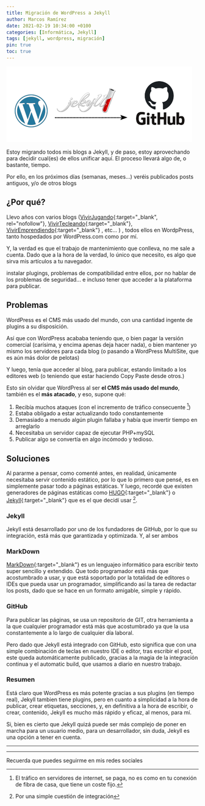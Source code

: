 ```yaml
---
title: Migración de WordPress a Jekyll
author: Marcos Ramírez
date: 2021-02-19 10:34:00 +0100
categories: [Informática, Jekyll]
tags: [jekyll, wordpress, migración]
pin: true
toc: true
---
```


![Wordpress To Jekyll](/assets/img/headers/wp2jekyll.png)

Estoy migrando todos mis blogs a Jekyll, y de paso, estoy aprovechando para decidir cual(es) de ellos unificar aquí.
El proceso llevará algo de, o bastante, tiempo.

Por ello, en los próximos días (semanas, meses...) veréis publicados posts antiguos, y/o de otros blogs

## ¿Por qué?

Llevo años con varios blogs ([VivirJugando](https://VivirJugando.wordpress.com){:target="_blank", rel="nofollow"}, [VivirTecleando](https://vivirtecleando.wordpress.com){:target="_blank"}, [VivirEmprendiendo](https://VivirEmprendiendo.wordpress.com){:target="_blank"} , etc... ) , todos ellos en WordpPress, tanto hospedados por WordPress.com como por mí.


Y, la verdad es que el trabajo de mantenimiento que conlleva, no me sale a cuenta.
Dado que a la hora de la verdad, lo único que necesito, es algo que sirva mis artículos a tu navegador.

 instalar plugings, problemas de compatibilidad entre ellos, por no hablar de los problemas de seguridad... e incluso tener que acceder a la plataforma para publicar.

## Problemas

WordPress es el CMS más usado del mundo, con una cantidad ingente de plugins a su disposición.

Así que con WordPress acababa teniendo que, o bien pagar la versión comercial (carísima, y encima apenas deja hacer nada), o bien mantener yo mismo los servidores para cada blog (o pasando a WordPress MultiSite, que es aún más dolor de pelotas)

Y luego, tenía que acceder al blog, para publicar, estando limitado a los editores web (o teniendo que estar haciendo Copy Paste desde otros.)

Esto sin olvidar que WordPress al ser **el CMS más usado del mundo**, también es el **más atacado**, y eso, supone qué:

1. Recibía muchos ataques (con el incremento de tráfico consecuente [^1])
2. Estaba obligado a estar actualizando todo constantemente
3. Demasiado a menudo algún plugin fallaba y había que invertir tiempo en arreglarlo
4. Necesitaba un servidor capaz de ejecutar PHP+mySQL
5. Publicar algo se convertía en algo incómodo y tedioso.

## Soluciones

Al pararme a pensar, como comenté antes, en realidad, únicamente necesitaba servir contenido estático, por lo que lo primero que pensé, es en simplemente pasar todo a páginas estáticas.
Y luego, recordé que existen generadores de páginas estáticas como [HUGO](https://gohugo.io/){:target="_blank"} o [Jekyll](https://jekyllrb.com/){:target="_blank"} que es el que decidí usar [^2].

### Jekyll

Jekyll está desarrollado por uno de los fundadores de GitHub, por lo que su integración, está más que garantizada y optimizada.
Y, al ser ambos


### MarkDown

[MarkDown](https://es.wikipedia.org/wiki/Markdown){:target="_blank"} es un lenguajeo informático para escribir texto super sencillo y extendido.
Que todo programador está más que acostumbrado a usar, y que está soportado por la totalidad de editores o IDEs que pueda usar un programador, simplificando así la tarea de redactar los posts, dado que se hace en un formato amigable, simple y rápido.


### GitHub

Para publicar las páginas, se usa un repositorio de GIT, otra herramienta a la que cualquier programador está más que acostumbrado ya que la usa constantemente a lo largo de cualquier día laboral.

Pero dado que Jekyll está integrado con GitHub, esto significa que con una simple combinación de teclas en nuestro IDE o editor, tras escribir el post, este queda automáticamente publicado, gracias a la magia de la integración continua y el automatic build, que usamos a diario en nuestro trabajo.


### Resumen

Está claro que WordPress es más potente gracias a sus plugins (en tiempo real), Jekyll tambien tiene plugins, pero en cuanto a simplicidad a la hora de publicar, crear etiquetas, secciones, y, en definitiva a la hora de escribir, o crear, contenido, Jekyll es mucho más rápido y eficaz, al menos, para mí.

Si, bien es cierto que Jekyll quizá puede ser más complejo de poner en marcha para un usuario medio, para un desarrollador, sin duda, Jekyll es una opción a tener en cuenta.

---
[^1]: El tráfico en servidores de internet, se paga, no es como en tu conexión de fibra de casa, que tiene un coste fijo.
[^2]: Por una simple cuestión de integración

***
Recuerda que puedes seguirme en mis redes sociales
